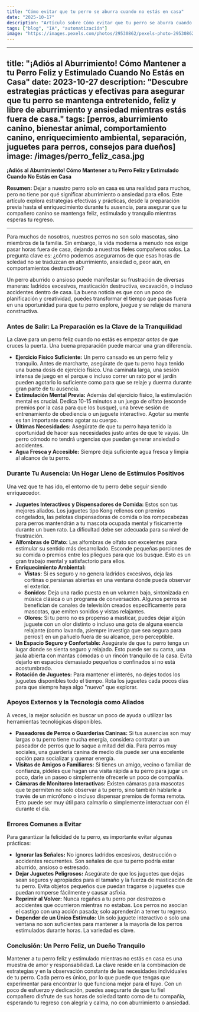 ```yaml
---
title: "Cómo evitar que tu perro se aburra cuando no estás en casa"
date: "2025-10-17"
description: "Artículo sobre Cómo evitar que tu perro se aburra cuando no estás en casa"
tags: ["blog", "IA", "automatización"]
image: "https://images.pexels.com/photos/29530862/pexels-photo-29530862.jpeg?auto=compress&cs=tinysrgb&h=350"
---
```


---
title: "¡Adiós al Aburrimiento! Cómo Mantener a tu Perro Feliz y Estimulado Cuando No Estás en Casa"
date: 2023-10-27
description: "Descubre estrategias prácticas y efectivas para asegurar que tu perro se mantenga entretenido, feliz y libre de aburrimiento y ansiedad mientras estás fuera de casa."
tags: [perros, aburrimiento canino, bienestar animal, comportamiento canino, enriquecimiento ambiental, separación, juguetes para perros, consejos para dueños]
image: /images/perro_feliz_casa.jpg
---

**¡Adiós al Aburrimiento! Cómo Mantener a tu Perro Feliz y Estimulado Cuando No Estás en Casa**

**Resumen:** Dejar a nuestro perro solo en casa es una realidad para muchos, pero no tiene por qué significar aburrimiento o ansiedad para ellos. Este artículo explora estrategias efectivas y prácticas, desde la preparación previa hasta el enriquecimiento durante tu ausencia, para asegurar que tu compañero canino se mantenga feliz, estimulado y tranquilo mientras esperas tu regreso.

---

Para muchos de nosotros, nuestros perros no son solo mascotas, sino miembros de la familia. Sin embargo, la vida moderna a menudo nos exige pasar horas fuera de casa, dejando a nuestros fieles compañeros solos. La pregunta clave es: ¿cómo podemos asegurarnos de que esas horas de soledad no se traduzcan en aburrimiento, ansiedad o, peor aún, en comportamientos destructivos?

Un perro aburrido o ansioso puede manifestar su frustración de diversas maneras: ladridos excesivos, masticación destructiva, excavación, o incluso accidentes dentro de casa. La buena noticia es que con un poco de planificación y creatividad, puedes transformar el tiempo que pasas fuera en una oportunidad para que tu perro explore, juegue y se relaje de manera constructiva.

### Antes de Salir: La Preparación es la Clave de la Tranquilidad

La clave para un perro feliz cuando no estás es empezar *antes* de que cruces la puerta. Una buena preparación puede marcar una gran diferencia.

*   **Ejercicio Físico Suficiente:** Un perro cansado es un perro feliz y tranquilo. Antes de marcharte, asegúrate de que tu perro haya tenido una buena dosis de ejercicio físico. Una caminata larga, una sesión intensa de juego en el parque o incluso correr un rato por el jardín pueden agotarlo lo suficiente como para que se relaje y duerma durante gran parte de tu ausencia.
*   **Estimulación Mental Previa:** Además del ejercicio físico, la estimulación mental es crucial. Dedica 10-15 minutos a un juego de olfato (esconde premios por la casa para que los busque), una breve sesión de entrenamiento de obediencia o un juguete interactivo. Agotar su mente es tan importante como agotar su cuerpo.
*   **Últimas Necesidades:** Asegúrate de que tu perro haya tenido la oportunidad de hacer sus necesidades justo antes de que te vayas. Un perro cómodo no tendrá urgencias que puedan generar ansiedad o accidentes.
*   **Agua Fresca y Accesible:** Siempre deja suficiente agua fresca y limpia al alcance de tu perro.

### Durante Tu Ausencia: Un Hogar Lleno de Estímulos Positivos

Una vez que te has ido, el entorno de tu perro debe seguir siendo enriquecedor.

*   **Juguetes Interactivos y Dispensadores de Comida:** Estos son tus mejores aliados. Los juguetes tipo Kong rellenos con premios congelados, las pelotas dispensadoras de comida o los rompecabezas para perros mantendrán a tu mascota ocupada mental y físicamente durante un buen rato. La dificultad debe ser adecuada para su nivel de frustración.
*   **Alfombras de Olfato:** Las alfombras de olfato son excelentes para estimular su sentido más desarrollado. Esconde pequeñas porciones de su comida o premios entre los pliegues para que los busque. Esto es un gran trabajo mental y satisfactorio para ellos.
*   **Enriquecimiento Ambiental:**
    *   **Vistas:** Si es seguro y no genera ladridos excesivos, deja las cortinas o persianas abiertas en una ventana donde pueda observar el exterior.
    *   **Sonidos:** Deja una radio puesta en un volumen bajo, sintonizada en música clásica o un programa de conversación. Algunos perros se benefician de canales de televisión creados específicamente para mascotas, que emiten sonidos y vistas relajantes.
    *   **Olores:** Si tu perro no es propenso a masticar, puedes dejar algún juguete con un olor distinto o incluso una gota de alguna esencia relajante (como lavanda, ¡siempre investiga que sea segura para perros!) en un pañuelo fuera de su alcance, pero perceptible.
*   **Un Espacio Seguro y Confortable:** Asegúrate de que tu perro tenga un lugar donde se sienta seguro y relajado. Esto puede ser su cama, una jaula abierta con mantas cómodas o un rincón tranquilo de la casa. Evita dejarlo en espacios demasiado pequeños o confinados si no está acostumbrado.
*   **Rotación de Juguetes:** Para mantener el interés, no dejes todos los juguetes disponibles todo el tiempo. Rota los juguetes cada pocos días para que siempre haya algo "nuevo" que explorar.

### Apoyos Externos y la Tecnología como Aliados

A veces, la mejor solución es buscar un poco de ayuda o utilizar las herramientas tecnológicas disponibles.

*   **Paseadores de Perros o Guarderías Caninas:** Si tus ausencias son muy largas o tu perro tiene mucha energía, considera contratar a un paseador de perros que lo saque a mitad del día. Para perros muy sociales, una guardería canina de medio día puede ser una excelente opción para socializar y quemar energía.
*   **Visitas de Amigos o Familiares:** Si tienes un amigo, vecino o familiar de confianza, pídeles que hagan una visita rápida a tu perro para jugar un poco, darle un paseo o simplemente ofrecerle un poco de compañía.
*   **Cámaras de Monitoreo Interactivas:** Existen cámaras para mascotas que te permiten no solo observar a tu perro, sino también hablarle a través de un micrófono o incluso dispensar premios de forma remota. Esto puede ser muy útil para calmarlo o simplemente interactuar con él durante el día.

### Errores Comunes a Evitar

Para garantizar la felicidad de tu perro, es importante evitar algunas prácticas:

*   **Ignorar las Señales:** No ignores ladridos excesivos, destrucción o accidentes recurrentes. Son señales de que tu perro podría estar aburrido, ansioso o estresado.
*   **Dejar Juguetes Peligrosos:** Asegúrate de que los juguetes que dejas sean seguros y apropiados para el tamaño y la fuerza de masticación de tu perro. Evita objetos pequeños que puedan tragarse o juguetes que puedan romperse fácilmente y causar asfixia.
*   **Reprimir al Volver:** Nunca regañes a tu perro por destrozos o accidentes que ocurrieron mientras no estabas. Los perros no asocian el castigo con una acción pasada; solo aprenderán a temer tu regreso.
*   **Depender de un Único Estímulo:** Un solo juguete interactivo o solo una ventana no son suficientes para mantener a la mayoría de los perros estimulados durante horas. La variedad es clave.

### Conclusión: Un Perro Feliz, un Dueño Tranquilo

Mantener a tu perro feliz y estimulado mientras no estás en casa es una muestra de amor y responsabilidad. La clave reside en la combinación de estrategias y en la observación constante de las necesidades individuales de tu perro. Cada perro es único, por lo que puede que tengas que experimentar para encontrar lo que funciona mejor para el tuyo. Con un poco de esfuerzo y dedicación, puedes asegurarte de que tu fiel compañero disfrute de sus horas de soledad tanto como de tu compañía, esperando tu regreso con alegría y calma, no con aburrimiento o ansiedad.